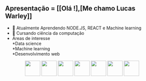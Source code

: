 ## Apresentação = [[Olá !],[Me chamo Lucas Warley]]
- 🌱 Atualmente Aprendendo NODE.JS, REACT e Machine learning
- 📘 Cursando ciência da computação
- Áreas de interesse<br>
  *Data science<br>
  *Machine learning<br>
  *Desenvolvimento web<br>
<div align="center" background-color="blue">
 <img src="https://cdn.jsdelivr.net/gh/devicons/devicon/icons/css3/css3-original.svg" height="50em"/> 
 <img src="https://cdn.jsdelivr.net/gh/devicons/devicon/icons/html5/html5-original.svg" height="50em"/>
 <img src="https://cdn.jsdelivr.net/gh/devicons/devicon/icons/python/python-original.svg" height="50em"/>
 <img src="https://cdn.jsdelivr.net/gh/devicons/devicon/icons/php/php-original.svg" height="50em"/>
 <img src="https://cdn.jsdelivr.net/gh/devicons/devicon/icons/nodejs/nodejs-original.svg" height="50em"/>
 <img src="https://cdn.jsdelivr.net/gh/devicons/devicon/icons/react/react-original.svg" height="50em"/>
 <img src="https://cdn.jsdelivr.net/gh/devicons/devicon/icons/java/java-original.svg" height="50em"/>
</div>





<!--
**LucasWar/LucasWar** is a ✨ _special_ ✨ repository because its `README.md` (this file) appears on your GitHub profile.

Here are some ideas to get you started:

 🔭 

- 👯 I’m looking to collaborate on ...
- 🤔 I’m looking for help with ...
- 💬 Ask me about ...
- 📫 How to reach me: ...
- 😄 Pronouns: ...
- ⚡ Fun fact: ...
-->

